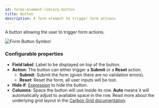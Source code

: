 ```yaml
---
id: forms-element-library-button
title: Button
description: A form element to trigger form actions
---
```


A button allowing the user to trigger form actions.

<img src="/img/form-icons/form-button.svg" alt="Form Button Symbol" />

### Configurable properties

- **Field label**: Label to be displayed on top of the button.
- **Action**: The button can either trigger a **Submit** or a **Reset** action.
  - **Submit**: Submit the form (given there are no validation errors).
  - **Reset**: Reset the form, all user inputs will be lost.
- **Hide if**: [Expression](../../feel/language-guide/feel-expressions-introduction.md) to hide the button.
- **Columns**: Space the button will use inside its row. **Auto** means it will automatically adjust to available space in the row. Read more about the underlying grid layout in the [Carbon Grid documentation](https://carbondesignsystem.com/guidelines/2x-grid/overview).
